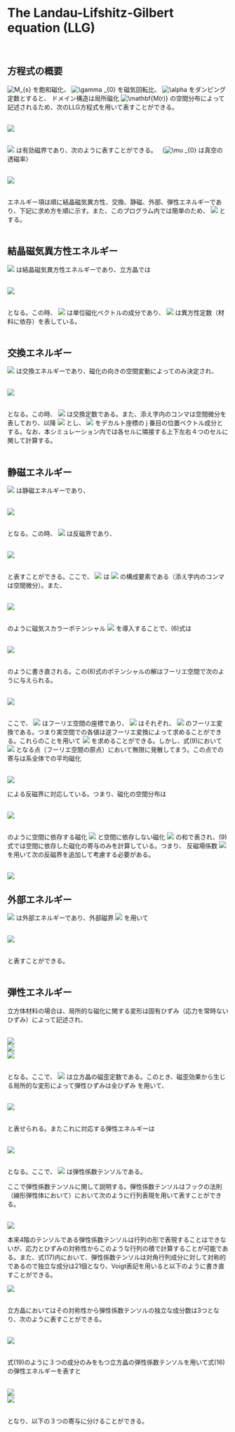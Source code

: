 
# **The Landau-Lifshitz-Gilbert equation (LLG)**
<br>

## 方程式の概要<br>
<img src="https://latex.codecogs.com/gif.latex?\inline&space;\dpi{80}&space;M_{s}" title="M_{s}" /> を飽和磁化、
<img src="https://latex.codecogs.com/gif.latex?\inline&space;\dpi{80}&space;\gamma&space;_{0}" title="\gamma _{0}" /> を磁気回転比、
<img src="https://latex.codecogs.com/gif.latex?\inline&space;\dpi{80}&space;\alpha" title="\alpha" /> をダンピング定数とすると、
ドメイン構造は局所磁化
<img src="https://latex.codecogs.com/gif.latex?\inline&space;\dpi{80}&space;\mathbf{M(r)}" title="\mathbf{M(r)}" /> の空間分布によって記述されるため、次のLLG方程式を用いて表すことができる。<br><br>

<img src="https://latex.codecogs.com/gif.latex?\large&space;(1&plus;\alpha^{2}&space;)\frac{\partial&space;\mathbf{M}}{\partial&space;t}&space;=&space;-\gamma&space;_{0}\mathbf{M}\times&space;\mathbf{H_{eff}}&space;-&space;\frac{\gamma_{0}\alpha}{M_{s}}&space;\mathbf{M}\times&space;\left&space;(&space;\mathbf{M}\times&space;\mathbf{H_{eff}}&space;\right&space;)\:&space;\:&space;\:&space;\:&space;\:&space;(1)"><br><br>

<img src="https://latex.codecogs.com/gif.latex?\inline&space;\dpi{80}&space;\mathbf{H_{eff}}"> は有効磁界であり、次のように表すことができる。
（<img src="https://latex.codecogs.com/gif.latex?\inline&space;\dpi{80}&space;\mu&space;_{0}" title="\mu _{0}"> は真空の透磁率）<br><br>

<img src="https://latex.codecogs.com/gif.latex?\mathbf{H_{eff}}=-\frac{1}{\mu_{0}}\frac{\partial&space;E}{\partial\mathbf{M}}=-\frac{1}{\mu_{0}}\frac{\left&space;(&space;E_{anis}&plus;E_{exch}&plus;E_{ms}&plus;E_{external}&plus;E_{elastic}&space;\right&space;)}{\partial\mathbf{M}}\:&space;\:&space;\:&space;\:&space;\:&space;(2)"><br><br>

エネルギー項は順に結晶磁気異方性、交換、静磁、外部、弾性エネルギーであり、下記に求め方を順に示す。また、このプログラム内では簡単のため、 
<img src="https://latex.codecogs.com/gif.latex?\inline&space;\dpi{80}&space;\mathbf{M}=M_{s}\mathbf{m}"> とする。<br><br>

## 結晶磁気異方性エネルギー<br>

<img src="https://latex.codecogs.com/gif.latex?\inline&space;\dpi{80}&space;E_{anis}"> は結晶磁気異方性エネルギーであり、立方晶では<br><br>

<img src="https://latex.codecogs.com/gif.latex?E_{anis}=\int&space;\left&space;[&space;K_{1}&space;\left&space;(&space;m_{1}^{2}m_{2}^{2}&plus;m_{1}^{2}m_{3}^{2}&plus;m_{2}^{2}m_{3}^{2}&space;\right&space;)&plus;K_{2}m_{1}^{2}m_{2}^{2}m_{3}^{2}\right&space;]dV\:&space;\:&space;\:&space;\:&space;\:&space;(3)"><br><br>

となる。この時、
<img src="https://latex.codecogs.com/gif.latex?\inline&space;\dpi{80}&space;m_{i}"> は単位磁化ベクトルの成分であり、
<img src="https://latex.codecogs.com/gif.latex?\inline&space;\dpi{80}&space;K_{1},&space;K_{2}"> は異方性定数（材料に依存）を表している。<br><br>

## 交換エネルギー<br>

<img src="https://latex.codecogs.com/gif.latex?\inline&space;\dpi{80}&space;E_{exch}"> は交換エネルギーであり、磁化の向きの空間変動によってのみ決定され、<br><br>

<img src="https://latex.codecogs.com/gif.latex?E_{exch}=A\int\left&space;(&space;m_{1,1}^{2}&plus;m_{1,2}^{2}&plus;m_{1,3}^{2}&plus;&space;m_{2,1}^{2}&plus;m_{2,2}^{2}&plus;m_{2,3}^{2}&space;&plus;&space;m_{3,1}^{2}&plus;m_{3,2}^{2}&plus;m_{3,3}^{2}&space;\right&space;)dV\:&space;\:&space;\:&space;\:&space;\:&space;(4)"><br><br>

となる。この時、
<img src="https://latex.codecogs.com/gif.latex?\inline&space;\dpi{80}&space;A"> は交換定数である。また、添え字内のコンマは空間微分を表しており、以降
<img src="https://latex.codecogs.com/gif.latex?\inline&space;\dpi{80}&space;m_{i,j}=\frac{\partial&space;m_{i}}{\partial&space;x_{j}}"> とし、
<img src="https://latex.codecogs.com/gif.latex?x_{j}"> をデカルト座標の j 番目の位置ベクトル成分とする。なお、本シミュレーション内では各セルに隣接する上下左右４つのセルに関して計算する。<br><br>

## 静磁エネルギー<br>

<img src="https://latex.codecogs.com/gif.latex?\inline&space;\dpi{80}&space;E_{ms}"> は静磁エネルギーであり、<br><br>

<img src="https://latex.codecogs.com/gif.latex?E_{ms}=-\frac{1}{2}\mu&space;_{0}M_{s}\int&space;\mathbf{H_{d}\cdot&space;m}\:&space;dV\:&space;\:&space;\:&space;\:&space;\:&space;(5)" ><br><br>

となる。この時、
<img src="https://latex.codecogs.com/gif.latex?\inline&space;\dpi{80}&space;\mathbf{H_{d}}"> は反磁界であり、<br><br>

<img src="https://latex.codecogs.com/gif.latex?H_{d1,1}&plus;H_{d2,2}&plus;H_{d3,3}=-M_{s}\left&space;(&space;m_{d1,1}&plus;m_{d2,2}&plus;m_{d3,3}&space;\right&space;)\:&space;\:&space;\:&space;\:&space;\:&space;(6)" ><br><br>

と表すことができる。ここで、
<img src="https://latex.codecogs.com/gif.latex?\inline&space;\dpi{80}&space;\mathbf{H_{di}}"> は
<img src="https://latex.codecogs.com/gif.latex?\inline&space;\dpi{80}&space;\mathbf{H_{d}}"> の構成要素である（添え字内のコンマは空間微分）。また、<br><br>

<img src="https://latex.codecogs.com/gif.latex?H_{di}=-{\phi&space;}_j&space;\:&space;\:&space;\:&space;\:&space;\:&space;(7)"><br><br>

のように磁気スカラーポテンシャル
<img src="https://latex.codecogs.com/gif.latex?\inline&space;\dpi{80}&space;\mathbf{\phi_{j}}"> を導入することで、(6)式は<br><br>

<img src="https://latex.codecogs.com/gif.latex?\Delta&space;\phi&space;=M_s(m_{1,1}&plus;m_{2,2}&plus;m_{3,3})\:&space;\:&space;\:&space;\:&space;\:&space;(8)" ><br><br>

のように書き直される。この(8)式のポテンシャルの解はフーリエ空間で次のように与えられる。<br><br>

<img src="https://latex.codecogs.com/gif.latex?\phi&space;(k)=-i\frac{M_s\left&space;[&space;m_1(k)k_1&plus;m_2(k)k_2&plus;m_3(k)k_3&space;\right&space;]}{k_{1}^{2}&plus;k_{2}^{2}&plus;k_{3}^{2}}\:&space;\:&space;\:&space;\:&space;\:&space;(9)" ><br><br>

ここで、
<img src="https://latex.codecogs.com/gif.latex?\inline&space;\dpi{80}&space;i=\sqrt{-1},&space;\:&space;\:&space;k_i" > はフーリエ空間の座標であり、
<img src="https://latex.codecogs.com/gif.latex?\inline&space;\dpi{80}&space;\phi(k),&space;\:&space;\:&space;m_i(k)" >  はそれぞれ、
<img src="https://latex.codecogs.com/gif.latex?\inline&space;\dpi{80}&space;\phi,&space;\:&space;\:&space;m_i" > のフーリエ変換である。つまり実空間での各値は逆フーリエ変換によって求めることができる。これらのことを用いて
<img src="https://latex.codecogs.com/gif.latex?\inline&space;\dpi{80}&space;\mathbf{H_{d}}"> を求めることができる。しかし、式(9)において
<img src="https://latex.codecogs.com/gif.latex?\inline&space;\dpi{80}&space;k_1=k_2=k_3=0"> となる点（フーリエ空間の原点）において無限に発散してまう。この点での寄与は系全体での平均磁化<br><br>

<img src="https://latex.codecogs.com/gif.latex?\mathbf{\bar{M}}=\int\delta&space;M(r)&space;\:&space;dV\:&space;\:&space;\:&space;\:&space;\:&space;(10)">

による反磁界に対応している。つまり、磁化の空間分布は<br><br>

<img src="https://latex.codecogs.com/gif.latex?\mathbf{M(r)}=\mathbf{\bar{M}}+\delta&space;M(\mathbf{r})&space;\:&space;dV\:&space;\:&space;\:&space;\:&space;\:&space;(11)"><br><br>

のように空間に依存する磁化
<img src="https://latex.codecogs.com/gif.latex?\inline&space;\dpi{80}&space;\delta&space;M(\mathbf{r})"> と空間に依存しない磁化
<img src="https://latex.codecogs.com/gif.latex?\inline&space;\dpi{80}&space;\mathbf{\bar{M}}"> の和で表され、(9)式では空間に依存した磁化の寄与のみを計算している。つまり、
反磁場係数
<img src="https://latex.codecogs.com/gif.latex?\inline&space;\dpi{80}&space;N"> を用いて次の反磁界を追加して考慮する必要がある。<br><br>

<img src="https://latex.codecogs.com/gif.latex?\mathbf{H_d(\bar{M})}=N\mathbf{\bar{M}}\:&space;\:&space;\:&space;\:&space;\:&space;(12)">


## 外部エネルギー<br>

<img src="https://latex.codecogs.com/gif.latex?\inline&space;\dpi{80}&space;E_{extarnal}"> は外部エネルギーであり、外部磁界
<img src="https://latex.codecogs.com/gif.latex?\inline&space;\dpi{80}&space;H_{ex}"> を用いて<br><br>

<img src="https://latex.codecogs.com/gif.latex?E_{extarmal}=-\mu_0M_s\int\mathbf{H_{ex}}&space;\cdot&space;\mathbf{m}\:&space;dV\:&space;\:&space;\:&space;\:&space;\:&space;(13)"><br><br>

と表すことができる。<br><br>

## 弾性エネルギー<br>

立方体材料の場合は、局所的な磁化に関する変形は固有ひずみ（応力を常時ないひずみ）によって記述され、<br><br>

<img src="https://latex.codecogs.com/gif.latex?\varepsilon&space;_{11}^{0}=\frac{3}{2}\lambda&space;_{100}\left&space;(&space;m_1^2-\frac{1}{3}&space;\right&space;),\:&space;\:&space;\varepsilon&space;_{12}^{0}=\frac{3}{2}\lambda&space;_{111}m_1m_2"><br>
<img src="https://latex.codecogs.com/gif.latex?\varepsilon&space;_{22}^{0}=\frac{3}{2}\lambda&space;_{100}\left&space;(&space;m_1^2-\frac{1}{3}&space;\right&space;),\:&space;\:&space;\varepsilon&space;_{13}^{0}=\frac{3}{2}\lambda&space;_{111}m_1m_3\:&space;\:&space;\:&space;\:&space;\:&space;(14)"><br>
<img src="https://latex.codecogs.com/gif.latex?\varepsilon&space;_{33}^{0}=\frac{3}{2}\lambda&space;_{100}\left&space;(&space;m_1^2-\frac{1}{3}&space;\right&space;),\:&space;\:&space;\varepsilon&space;_{23}^{0}=\frac{3}{2}\lambda&space;_{111}m_2m_3"><br><br>

となる。ここで、
<img src="https://latex.codecogs.com/gif.latex?\inline&space;\dpi{80}&space;\lambda_{100}\:&space;,&space;\:&space;\:&space;\lambda_{111}"> は立方晶の磁歪定数である。このとき、磁歪効果から生じる局所的な変形によって弾性ひずみは全ひずみ
 を用いて、<br><br>

<img src="https://latex.codecogs.com/gif.latex?e_{ij}=\varepsilon&space;_{ij}-\varepsilon&space;_{ij}^0\:&space;\:&space;\:&space;\:&space;\:&space;(15)"><br><br>

と表せられる。またこれに対応する弾性エネルギーは<br><br>

<img src="https://latex.codecogs.com/gif.latex?E_{elastic}=\int&space;\frac{1}{2}c_{ijkl}e_{ij}e_{kl}\:&space;dV=\int&space;\frac{1}{2}c_{ijkl}(\varepsilon&space;_{ij}-\varepsilon&space;_{ij}^0)(\varepsilon&space;_{kl}-\varepsilon&space;_{kl}^0)\:&space;dV\:&space;\:&space;\:&space;\:&space;\:&space;(16)"><br><br>

となる。ここで、
<img src="https://latex.codecogs.com/gif.latex?\inline&space;\dpi{80}&space;c_{ijkl}"> は弾性係数テンソルである。<br>

ここで弾性係数テンソルに関して説明する。弾性係数テンソルはフックの法則（線形弾性体において）において次のように行列表現を用いて表すことができる。<br><br>

<img src="https://latex.codecogs.com/gif.latex?\begin{bmatrix}&space;\sigma&space;_{11}&space;\\&space;\sigma&space;_{22}&space;\\&space;\sigma&space;_{33}&space;\\&space;\sigma&space;_{23}&space;\\&space;\sigma&space;_{31}&space;\\&space;\sigma&space;_{12}&space;\end{bmatrix}&space;\begin{bmatrix}&space;c_{1111}&space;&c_{1122}&space;&c_{1133}&space;&c_{1123}&space;&c_{1131}&space;&c_{1112}&space;\\&space;(c_{2211})&space;&c_{2222}&space;&c_{2233}&space;&c_{2223}&space;&c_{2231}&space;&c_{2212}&space;\\&space;(c_{3311})&space;&(c_{3322})&space;&c_{3333}&space;&c_{3323}&space;&c_{3331}&space;&c_{3312}&space;\\&space;(c_{2311})&space;&(c_{2322})&space;&(c_{2333})&space;&c_{2323}&space;&c_{2331}&space;&c_{2312}&space;\\&space;(c_{3111})&space;&(c_{3122})&space;&(c_{3133})&space;&(c_{3123})&space;&c_{3131}&space;&c_{3112}&space;\\&space;(c_{1211})&space;&(c_{1222})&space;&(c_{1233})&space;&(c_{1223})&space;&(c_{1231})&space;&c_{1212}&space;\end{bmatrix}&space;\begin{bmatrix}&space;\varepsilon&space;_{11}&space;\\&space;\varepsilon&space;_{22}&space;\\&space;\varepsilon&space;_{33}&space;\\&space;2\varepsilon&space;_{23}&space;\\&space;2\varepsilon&space;_{31}&space;\\&space;2\varepsilon&space;_{12}&space;\end{bmatrix}\:&space;\:&space;\:&space;\:&space;\:&space;(17)"></a>

本来4階のテンソルである弾性係数テンソルは行列の形で表現することはできないが、応力とひずみの対称性からこのような行列の積で計算することが可能である。また、式(17)内において、弾性係数テンソルは対角行列成分に対して対称的であるので独立な成分は21個となり、Voigt表記を用いると以下のように書き直すことができる。<br><Rb>

<img src="https://latex.codecogs.com/gif.latex?\begin{bmatrix}&space;\sigma&space;_{1}&space;\\&space;\sigma&space;_{2}&space;\\&space;\sigma&space;_{3}&space;\\&space;\sigma&space;_{4}&space;\\&space;\sigma&space;_{5}&space;\\&space;\sigma&space;_{6}&space;\end{bmatrix}&space;\begin{bmatrix}&space;c_{11}&space;&c_{12}&space;&c_{13}&space;&c_{14}&space;&c_{15}&space;&c_{16}&space;\\&space;(c_{21})&space;&c_{22}&space;&c_{23}&space;&c_{24}&space;&c_{25}&space;&c_{26}&space;\\&space;(c_{31})&space;&(c_{32})&space;&c_{33}&space;&c_{34}&space;&c_{35}&space;&c_{36}&space;\\&space;(c_{41})&space;&(c_{42})&space;&(c_{43})&space;&c_{44}&space;&c_{45}&space;&c_{46}&space;\\&space;(c_{51})&space;&(c_{52})&space;&(c_{53})&space;&(c_{54})&space;&c_{55}&space;&c_{56}&space;\\&space;(c_{61})&space;&(c_{62})&space;&(c_{63})&space;&(c_{64})&space;&(c_{65})&space;&c_{66}&space;\end{bmatrix}&space;\begin{bmatrix}&space;\varepsilon&space;_{1}&space;\\&space;\varepsilon&space;_{2}&space;\\&space;\varepsilon&space;_{3}&space;\\&space;\varepsilon&space;_{4}&space;\\&space;\varepsilon&space;_{5}&space;\\&space;\varepsilon&space;_{6}&space;\end{bmatrix}\:&space;\:&space;\:&space;\:&space;\:&space;(18)"><br><br>

立方晶においてはその対称性から弾性係数テンソルの独立な成分数は3つとなり、次のように表すことができる。<br><br>

<img src="https://latex.codecogs.com/gif.latex?\begin{bmatrix}&space;\sigma&space;_{1}&space;\\&space;\sigma&space;_{2}&space;\\&space;\sigma&space;_{3}&space;\\&space;\sigma&space;_{4}&space;\\&space;\sigma&space;_{5}&space;\\&space;\sigma&space;_{6}&space;\end{bmatrix}&space;\begin{bmatrix}&space;c_{11}&space;&c_{12}&space;&c_{12}&space;&0&space;&0&space;&0&space;\\&space;c_{12}&space;&c_{11}&space;&c_{12}&space;&0&space;&0&space;&0&space;\\&space;c_{12}&space;&c_{12}&space;&c_{33}&space;&0&space;&0&space;&0&space;\\&space;0&space;&0&space;&0&space;&c_{44}&space;&0&space;&0&space;\\&space;0&space;&0&space;&0&space;&0&space;&c_{44}&space;&0&space;\\&space;0&space;&0&space;&0&space;&0&space;&0&space;&c_{44}&space;\end{bmatrix}&space;\begin{bmatrix}&space;\varepsilon&space;_{1}&space;\\&space;\varepsilon&space;_{2}&space;\\&space;\varepsilon&space;_{3}&space;\\&space;\varepsilon&space;_{4}&space;\\&space;\varepsilon&space;_{5}&space;\\&space;\varepsilon&space;_{6}&space;\end{bmatrix}\:&space;\:&space;\:&space;\:&space;\:&space;(19)"><br><br>

式(19)のように３つの成分のみをもつ立方晶の弾性係数テンソルを用いて式(16)の弾性エネルギーを表すと<br><br>

<img src="https://latex.codecogs.com/gif.latex?E_{elastic}=\int\frac{1}{2}c_{11}(&space;e_{11}^{2}&plus;e_{22}^{2}&plus;e_{33}^{2}&space;)&plus;c_{12}(&space;e_{11}e_{22}&plus;e_{22}e_{33}&plus;e_{33}e_{11})&plus;2c_{44}&space;(&space;e_{12}^{2}&plus;e_{23}^{2}&plus;e_{31}^{2})"><br>
<img src="https://latex.codecogs.com/gif.latex?=\int\frac{1}{2}c_{11}\left&space;\[(\varepsilon_{11}-\varepsilon_{11}^0&space;)^{2}&plus;(\varepsilon_{22}-\varepsilon_{22}^0&space;)^{2}&plus;(\varepsilon_{33}-\varepsilon_{33}^0&space;)^{2}\right&space;\]&plus;c_{12}\left&space;\[(\varepsilon_{11}-\varepsilon_{11}^0&space;)(\varepsilon_{22}-\varepsilon_{22}^0&space;)&plus;(\varepsilon_{22}-\varepsilon_{22}^0&space;)(\varepsilon_{33}-\varepsilon_{33}^0&space;)&plus;(\varepsilon_{33}-\varepsilon_{33}^0&space;)(\varepsilon_{11}-\varepsilon_{11}^0&space;)\right&space;\]&plus;2c_{44}\left&space;\[(\varepsilon_{12}-\varepsilon_{12}^0&space;)^{2}&plus;(\varepsilon_{23}-\varepsilon_{23}^0&space;)^{2}&plus;(\varepsilon_{31}-\varepsilon_{31}^0&space;)^{2}\right&space;\]\:&space;\:&space;\:&space;\:&space;\:&space;(19)"><br><br>


となり、以下の３つの寄与に分けることができる。